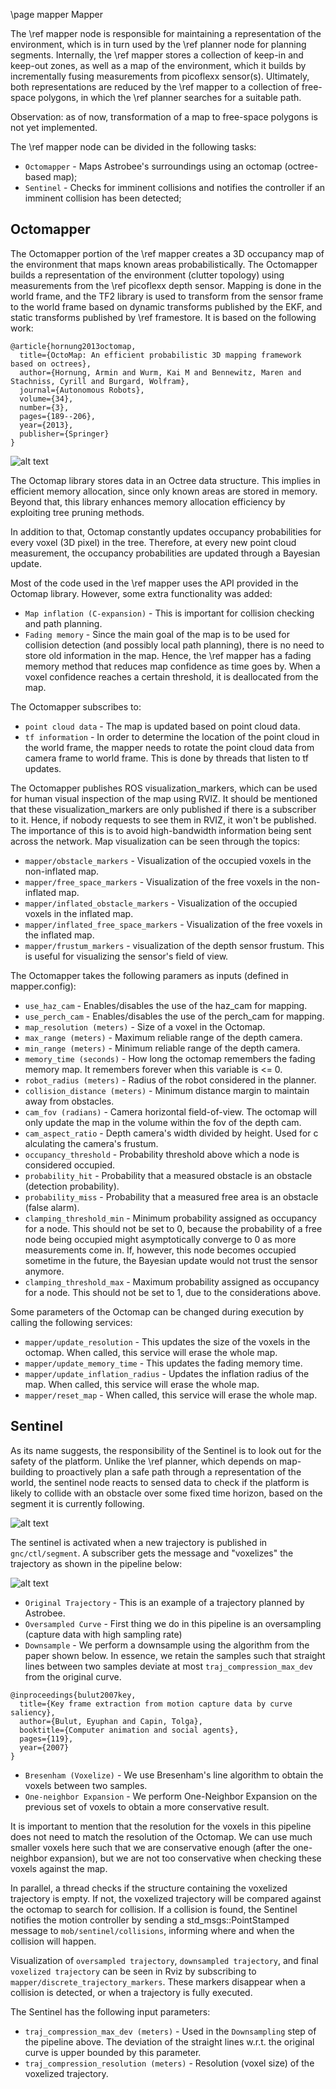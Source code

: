 \page mapper Mapper

The \ref mapper node is responsible for maintaining a representation of the
environment, which is in turn used by the \ref planner node for planning
segments. Internally, the \ref mapper stores a collection of keep-in and
keep-out zones, as well as a map of the environment, which it builds by
incrementally fusing measurements from picoflexx sensor(s). Ultimately, both
representations are reduced by the \ref mapper to a collection of free-space
polygons, in which the \ref planner searches for a suitable path.

Observation: as of now, transformation of a map to free-space polygons is not
yet implemented.

The \ref mapper node can be divided in the following tasks:

* `Octomapper` - Maps Astrobee's surroundings using an octomap (octree-based map);
* `Sentinel` - Checks for imminent collisions and notifies the controller if an
  imminent collision has been detected;

## Octomapper

The Octomapper portion of the \ref mapper creates a 3D occupancy map of the
environment that maps known areas probabilistically. The Octomapper builds a
representation of the environment (clutter topology) using measurements from the
\ref picoflexx depth sensor. Mapping is done in the world frame, and the TF2
library is used to transform from the sensor frame to the world frame based on
dynamic transforms published by the EKF, and static transforms published by \ref
framestore. It is based on the following work:

```
@article{hornung2013octomap,
  title={OctoMap: An efficient probabilistic 3D mapping framework based on octrees},
  author={Hornung, Armin and Wurm, Kai M and Bennewitz, Maren and Stachniss, Cyrill and Burgard, Wolfram},
  journal={Autonomous Robots},
  volume={34},
  number={3},
  pages={189--206},
  year={2013},
  publisher={Springer}
}
```

![alt text](/doc/images/mobility/iss_sim_360_octomap.png "An example of an Octomap
obtained after an Astrobee 360-degree rotation around its z-axis. The rainbow
color scheme displays different heights.")

The Octomap library stores data in an Octree data structure. This implies in
efficient memory allocation, since only known areas are stored in memory. Beyond
that, this library enhances memory allocation efficiency by exploiting tree
pruning methods.

In addition to that, Octomap constantly updates occupancy probabilities for
every voxel (3D pixel) in the tree. Therefore, at every new point cloud
measurement, the occupancy probabilities are updated through a Bayesian update.

Most of the code used in the \ref mapper uses the API provided in the Octomap
library. However, some extra functionality was added:

* `Map inflation (C-expansion)` - This is important for collision checking and path planning.
* `Fading memory` - Since the main goal of the map is to be used for collision
  detection (and possibly local path planning), there is no need to store old
  information in the map. Hence, the \ref mapper has a fading memory method that
  reduces map confidence as time goes by. When a voxel confidence reaches a
  certain threshold, it is deallocated from the map.

The Octomapper subscribes to:

* `point cloud data` - The map is updated based on point cloud data.
* `tf information` - In order to determine the location of the point cloud in
the world frame, the mapper needs to rotate the point cloud data from camera
frame to world frame. This is done by threads that listen to tf updates.

The Octomapper publishes ROS visualization_markers, which can be used for human
visual inspection of the map using RVIZ. It should be mentioned that these
visualization_markers are only published if there is a subscriber to it. Hence,
if nobody requests to see them in RVIZ, it won't be published. The importance of
this is to avoid high-bandwidth information being sent across the network. Map
visualization can be seen through the topics:

* `mapper/obstacle_markers` - Visualization of the occupied voxels in the
non-inflated map.
* `mapper/free_space_markers` - Visualization of the free voxels in the
non-inflated map.
* `mapper/inflated_obstacle_markers` - Visualization of the occupied voxels
in the inflated map.
* `mapper/inflated_free_space_markers` - Visualization of the free voxels in
the inflated map.
* `mapper/frustum_markers` - visualization of the depth sensor frustum. This
is useful for visualizing the sensor's field of view.

The Octomapper takes the following paramers as inputs (defined in mapper.config):

* `use_haz_cam` - Enables/disables the use of the haz_cam for mapping.
* `use_perch_cam` - Enables/disables the use of the perch_cam for mapping.
* `map_resolution (meters)` - Size of a voxel in the Octomap.
* `max_range (meters)` - Maximum reliable range of the depth camera.
* `min_range (meters)` - Minimum reliable range of the depth camera.
* `memory_time (seconds)` - How long the octomap remembers the fading memory
map. It remembers forever when this variable is <= 0.
* `robot_radius (meters)` - Radius of the robot considered in the planner.
* `collision_distance (meters)` - Minimum distance margin to maintain away from obstacles.
* `cam_fov (radians)` - Camera horizontal field-of-view. The octomap will only
update the map in the volume within the fov of the depth cam.
* `cam_aspect_ratio` - Depth camera's width divided by height. Used for c
alculating the camera's frustum.
* `occupancy_threshold` - Probability threshold above which a node is
considered occupied.
* `probability_hit` - Probability that a measured obstacle is an obstacle
(detection probability).
* `probability_miss` - Probability that a measured free area is an obstacle
(false alarm).
* `clamping_threshold_min` - Minimum probability assigned as occupancy for a
  node. This should not be set to 0, because the probability of a free node
  being occupied might asymptotically converge to 0 as more measurements come
  in. If, however, this node becomes occupied sometime in the future, the
  Bayesian update would not trust the sensor anymore.
* `clamping_threshold_max` - Maximum probability assigned as occupancy for a node. This should not be set to 1, due to the considerations above.

Some parameters of the Octomap can be changed during execution by calling the
following services:

* `mapper/update_resolution` - This updates the size of the voxels in the
octomap. When called, this service will erase the whole map.
* `mapper/update_memory_time` - This updates the fading memory time.
* `mapper/update_inflation_radius` - Updates the inflation radius of the map.
When called, this service will erase the whole map.
* `mapper/reset_map` - When called, this service will erase the whole map.

## Sentinel

As its name suggests, the responsibility of the Sentinel is to look out for the
safety of the platform. Unlike the \ref planner, which depends on map-building
to proactively plan a safe path through a representation of the world, the
sentinel node reacts to sensed data to check if the platform is likely to
collide with an obstacle over some fixed time horizon, based on the segment it
is currently following.

![alt text](/doc/images/mobility/sentinel2.png "Collision avoidance")

The sentinel is activated when a new trajectory is published in
`gnc/ctl/segment`. A subscriber gets the message and "voxelizes" the trajectory
as shown in the pipeline below:

![alt text](/doc/images/mobility/trajectory_voxelization.png "Collision avoidance")

* `Original Trajectory` - This is an example of a trajectory planned by Astrobee.
* `Oversampled Curve` - First thing we do in this pipeline is an oversampling
(capture data with high sampling rate)
* `Downsample` - We perform a downsample using the algorithm from the paper
shown below. In essence, we retain the samples such that straight lines between
two samples deviate at most `traj_compression_max_dev` from the original curve.
```
@inproceedings{bulut2007key,
  title={Key frame extraction from motion capture data by curve saliency},
  author={Bulut, Eyuphan and Capin, Tolga},
  booktitle={Computer animation and social agents},
  pages={119},
  year={2007}
}
```
* `Bresenham (Voxelize)` - We use Bresenham's line algorithm to obtain the
voxels between two samples.
* `One-neighbor Expansion` - We perform One-Neighbor Expansion on the previous
set of voxels to obtain a more conservative result.

It is important to mention that the resolution for the voxels in this pipeline
does not need to match the resolution of the Octomap. We can use much smaller
voxels here such that we are conservative enough (after the one-neighbor
expansion), but we are not too conservative when checking these voxels against
the map.

In parallel, a thread checks if the structure containing the voxelized
trajectory is empty. If not, the voxelized trajectory will be compared against
the octomap to search for collision. If a collision is found, the Sentinel
notifies the motion controller by sending a std_msgs::PointStamped message to
`mob/sentinel/collisions`, informing where and when the collision will happen.

Visualization of `oversampled trajectory`, `downsampled trajectory`, and final
`voxelized trajectory` can be seen in Rviz by subscribing to
`mapper/discrete_trajectory_markers`. These markers disappear when a collision
is detected, or when a trajectory is fully executed.

The Sentinel has the following input parameters:

* `traj_compression_max_dev (meters)` - Used in the `Downsampling` step of the
pipeline above. The deviation of the straight lines w.r.t. the original curve
is upper bounded by this parameter.
* `traj_compression_resolution (meters)` - Resolution (voxel size) of the
voxelized trajectory.
